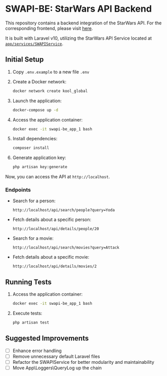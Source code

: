 # SWAPI-BE: StarWars API Backend

This repository contains a backend integration of the StarWars API. For the corresponding frontend, please visit [here](https://github.com/nhil777/swapi-fe).

It is built with Laravel v10, utilizing the StarWars API Service located at [`app/services/SWAPIService`](https://github.com/nhil777/swapi-be/blob/main/app/Services/SWAPIService.php).

## Initial Setup

1. Copy `.env.example` to a new file `.env`

2. Create a Docker network:
    ```bash
    docker network create kool_global
    ```

3. Launch the application:
    ```bash
    docker-compose up -d
    ```

4. Access the application container:
    ```bash
    docker exec -it swapi-be_app_1 bash
    ```

5. Install dependencies:
    ```bash
    composer install
    ```

6. Generate application key:
    ```bash
    php artisan key:generate
    ```

Now, you can access the API at `http://localhost`.

### Endpoints
- Search for a person:
    ```
    http://localhost/api/search/people?query=Yoda
    ```

- Fetch details about a specific person:
    ```
    http://localhost/api/details/people/20
    ```

- Search for a movie:
    ```
    http://localhost/api/search/movies?query=Attack
    ```

- Fetch details about a specific movie:
    ```
    http://localhost/api/details/movies/2
    ```

## Running Tests

1. Access the application container:
    ```bash
    docker exec -it swapi-be_app_1 bash
    ```

2. Execute tests:
    ```bash
    php artisan test
    ```

## Suggested Improvements

- [ ] Enhance error handling
- [ ] Remove unnecessary default Laravel files
- [ ] Refactor the SWAPIService for better modularity and maintainability
- [ ] Move App\Loggers\QueryLog up the chain
